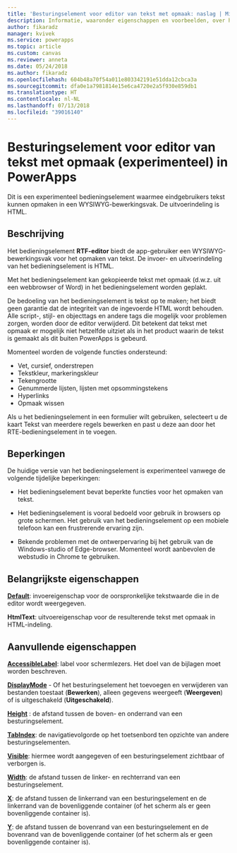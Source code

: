 ```yaml
---
title: 'Besturingselement voor editor van tekst met opmaak: naslag | Microsoft Docs'
description: Informatie, waaronder eigenschappen en voorbeelden, over het besturingselement voor de editor van tekst met opmaak
author: fikaradz
manager: kvivek
ms.service: powerapps
ms.topic: article
ms.custom: canvas
ms.reviewer: anneta
ms.date: 05/24/2018
ms.author: fikaradz
ms.openlocfilehash: 604b48a70f54a011e803342191e51dda12cbca3a
ms.sourcegitcommit: dfa0e1a7981814e15e6ca4720e2a5f930e859db1
ms.translationtype: HT
ms.contentlocale: nl-NL
ms.lasthandoff: 07/13/2018
ms.locfileid: "39016140"
---
```

# <a name="rich-text-editor-control-experimental-in-powerapps"></a>Besturingselement voor editor van tekst met opmaak (experimenteel) in PowerApps
Dit is een experimenteel bedieningselement waarmee eindgebruikers tekst kunnen opmaken in een WYSIWYG-bewerkingsvak.  De uitvoerindeling is HTML.

## <a name="description"></a>Beschrijving
Het bedieningselement **RTF-editor** biedt de app-gebruiker een WYSIWYG-bewerkingsvak voor het opmaken van tekst.  De invoer- en uitvoerindeling van het bedieningselement is HTML.

Met het bedieningselement kan gekopieerde tekst met opmaak (d.w.z. uit een webbrowser of Word) in het bedieningselement worden geplakt.  

De bedoeling van het bedieningselement is tekst op te maken; het biedt geen garantie dat de integriteit van de ingevoerde HTML wordt behouden.  Alle script-, stijl- en objecttags en andere tags die mogelijk voor problemen zorgen, worden door de editor verwijderd.  Dit betekent dat tekst met opmaak er mogelijk niet hetzelfde uitziet als in het product waarin de tekst is gemaakt als dit buiten PowerApps is gebeurd.

Momenteel worden de volgende functies ondersteund:
- Vet, cursief, onderstrepen
- Tekstkleur, markeringskleur
- Tekengrootte
- Genummerde lijsten, lijsten met opsommingstekens
- Hyperlinks
- Opmaak wissen

Als u het bedieningselement in een formulier wilt gebruiken, selecteert u de kaart Tekst van meerdere regels bewerken en past u deze aan door het RTE-bedieningselement in te voegen.

## <a name="limitations"></a>Beperkingen
De huidige versie van het bedieningselement is experimenteel vanwege de volgende tijdelijke beperkingen:
- Het bedieningselement bevat beperkte functies voor het opmaken van tekst.  

- Het bedieningselement is vooral bedoeld voor gebruik in browsers op grote schermen.  Het gebruik van het bedieningselement op een mobiele telefoon kan een frustrerende ervaring zijn.

- Bekende problemen met de ontwerpervaring bij het gebruik van de Windows-studio of Edge-browser.  Momenteel wordt aanbevolen de webstudio in Chrome te gebruiken.


## <a name="key-properties"></a>Belangrijkste eigenschappen
**[Default](properties-core.md)**: invoereigenschap voor de oorspronkelijke tekstwaarde die in de editor wordt weergegeven.

**HtmlText**: uitvoereigenschap voor de resulterende tekst met opmaak in HTML-indeling.



## <a name="additional-properties"></a>Aanvullende eigenschappen
**[AccessibleLabel](properties-accessibility.md)**: label voor schermlezers. Het doel van de bijlagen moet worden beschreven.

**[DisplayMode](properties-core.md)** - Of het besturingselement het toevoegen en verwijderen van bestanden toestaat (**Bewerken**), alleen gegevens weergeeft (**Weergeven**) of is uitgeschakeld (**Uitgeschakeld**).

**[Height](properties-size-location.md)** : de afstand tussen de boven- en onderrand van een besturingselement.

**[TabIndex](properties-accessibility.md)**: de navigatievolgorde op het toetsenbord ten opzichte van andere besturingselementen.

**[Visible](properties-core.md)**: hiermee wordt aangegeven of een besturingselement zichtbaar of verborgen is.

**[Width](properties-size-location.md)**: de afstand tussen de linker- en rechterrand van een besturingselement.

**[X](properties-size-location.md)**: de afstand tussen de linkerrand van een besturingselement en de linkerrand van de bovenliggende container (of het scherm als er geen bovenliggende container is).

**[Y](properties-size-location.md)**: de afstand tussen de bovenrand van een besturingselement en de bovenrand van de bovenliggende container (of het scherm als er geen bovenliggende container is).
